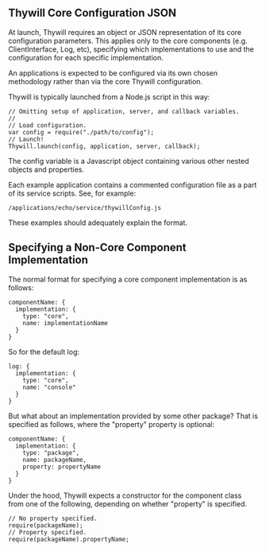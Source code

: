 Thywill Core Configuration JSON
-------------------------------

At launch, Thywill requires an object or JSON representation of its core
configuration parameters. This applies only to the core components (e.g.
ClientInterface, Log, etc), specifying which implementations to use and the
configuration for each specific implementation. 

An applications is expected to be configured via its own chosen methodology
rather than via the core Thywill configuration.

Thywill is typically launched from a Node.js script in this way:

    // Omitting setup of application, server, and callback variables.
    //
    // Load configuration.
    var config = require("./path/to/config");
    // Launch!
    Thywill.launch(config, application, server, callback);
    
The config variable is a Javascript object containing various other nested 
objects and properties.

Each example application contains a commented configuration file as a part of
its service scripts. See, for example:

    /applications/echo/service/thywillConfig.js

These examples should adequately explain the format.

Specifying a Non-Core Component Implementation
----------------------------------------------

The normal format for specifying a core component implementation is as follows:

    componentName: {
      implementation: {
        type: "core",
        name: implementationName
      }
    }
    
So for the default log:

    log: {
      implementation: {
        type: "core",
        name: "console"
      }
    }
    
But what about an implementation provided by some other package? That is
specified as follows, where the "property" property is optional:

    componentName: {
      implementation: {
        type: "package",
        name: packageName,
        property: propertyName
      }
    }
    
Under the hood, Thywill expects a constructor for the component class from one
of the following, depending on whether "property" is specified.

    // No property specified.
    require(packageName);
    // Property specified.
    require(packageName).propertyName;

